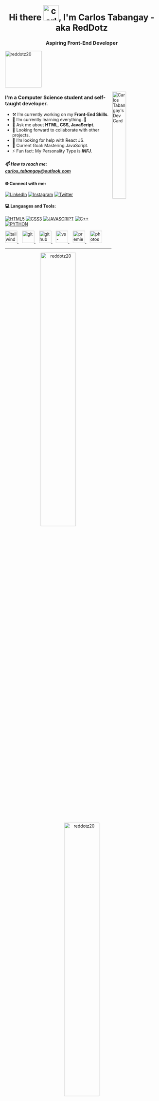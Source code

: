 <h1 align="center">Hi there <img src="https://raw.githubusercontent.com/nixin72/nixin72/master/wave.gif" alt="carlos_tabangay" height="50" width="50" />, I'm Carlos Tabangay - aka RedDotz</br><h3 align="center">Aspiring Front-End Developer</h3></h1>

<p align="left"> <img src="https://komarev.com/ghpvc/?username=reddotz20&label=Profile%20views&color=0e75b6&style=flat" alt="reddotz20" width="120px"/> </p>

<a href="https://app.daily.dev/RedDotz"><img align="right" src="https://api.daily.dev/devcards/ceaaf22b68fa4026a2861923baa12f42.png?r=flo" width="30%" alt="Carlos Tabangay's Dev Card"/></a>

### I'm a Computer Science student and self-taught developer.

-   ⚒ I’m currently working on my **Front-End Skills**.
-   🌱 I’m currently learning everything. 🤣
-   💬 Ask me about **HTML, CSS, JavaScript**.
-   🤝 Looking forward to collaborate with other projects.
-   🤔 I’m looking for help with React JS.
-   🎯 Current Goal: Mastering JavaScript.
-   ⚡ Fun fact: My Personality Type is **_INFJ_**.

##### 📫 How to reach me: **carlos_tabangay@outlook.com**

#### 🌐 Connect with me:

[![LinkedIn](https://img.shields.io/badge/LinkedIn-0077B5?style=for-the-badge&logo=linkedin&logoColor=white)](https://www.linkedin.com/in/carlos-tabangay/)
[![Instagram](https://img.shields.io/badge/Instagram-E4405F?style=for-the-badge&logo=instagram&logoColor=white)](https://instagram.com/carlos_tabangay)
[![Twitter](https://img.shields.io/badge/Twitter-1DA1F2?style=for-the-badge&logo=twitter&logoColor=white)](https://twitter.com/carlos_tabangay)

#### 💻 Languages and Tools:

[![HTML5](https://img.shields.io/badge/HTML5-E34F26?style=for-the-badge&logo=html5&logoColor=white)](https://www.w3schools.com/html/)
[![CSS3](https://img.shields.io/badge/CSS3-1572B6?style=for-the-badge&logo=css3&logoColor=white)](https://www.w3schools.com/css/)
[![JAVASCRIPT](https://img.shields.io/badge/JavaScript-323330?style=for-the-badge&logo=javascript&logoColor=F7DF1E)](https://www.javascript.com/)
[![C++](https://img.shields.io/badge/C%2B%2B-00599C?style=for-the-badge&logo=c%2B%2B&logoColor=white)](https://www.w3schools.com/cpp/)
[![PYTHON](https://img.shields.io/badge/Python-FFD43B?style=for-the-badge&logo=python&logoColor=blu)](https://www.python.org)

<p align="left"> 
<a href="https://tailwindcss.com/" target="_blank" rel="noreferrer"> <img src="https://www.vectorlogo.zone/logos/tailwindcss/tailwindcss-icon.svg" alt="tailwind" width="40" height="40"/> </a>&nbsp;&nbsp;
<a href="https://git-scm.com/" target="_blank" rel="noreferrer"> <img src="https://www.vectorlogo.zone/logos/git-scm/git-scm-icon.svg" alt="git" width="40" height="40"/> </a>&nbsp;&nbsp;
<a href="https://github.com/" target="_blank" rel="noreferrer"> <img src= "https://github.githubassets.com/images/modules/logos_page/GitHub-Mark.png" alt="github" width="40" height="40"/> </a>&nbsp;&nbsp;
<a href="https://code.visualstudio.com/" target="_blank" rel="noreferrer"> <img src="https://upload.wikimedia.org/wikipedia/commons/9/9a/Visual_Studio_Code_1.35_icon.svg" alt="vs-code" width="40" height="40"/> </a>&nbsp;&nbsp;
<a href="https://www.adobe.com/ph_en/products/premiere.html?sdid=G85SYMF5&mv=search&ef_id=CjwKCAjwsMGYBhAEEiwAGUXJafRgahMtnSDYOT51IvkbUl9Ye0iqYr5KrImkFpZmWtTo5ifdz8rlIxoCEIoQAvD_BwE:G:s&s_kwcid=AL!3085!3!424944260635!e!!g!!adobe%20premiere%20pro!703953060!38400846858" target="_blank" rel="noreferrer"> <img src="https://upload.wikimedia.org/wikipedia/commons/4/40/Adobe_Premiere_Pro_CC_icon.svg" alt="premiere-pro" width="40" height="40"/> </a>&nbsp;&nbsp;
<a href="https://www.adobe.com/ph_en/products/photoshop.html?sdid=G4FRYR56&mv=search&ef_id=CjwKCAjwsMGYBhAEEiwAGUXJaePR7y1gG0IpgXnEpbejyqUMAwCFj1oZ_VgN7asLKuqjPGZ45QKZqxoChBAQAvD_BwE:G:s&s_kwcid=AL!3085!3!472536504128!e!!g!!adobe%20ps!11352921013!109631795205" target="_blank" rel="noreferrer"> <img src="https://upload.wikimedia.org/wikipedia/commons/a/af/Adobe_Photoshop_CC_icon.svg" alt="photoshop" width="40" height="40"/> </a>
</p>

---

<p align="center">
  <img width="48%" src="https://github-readme-streak-stats.herokuapp.com/?user=reddotz20&theme=highcontrast"  alt="reddotz20" />
  <img width="48%" src="https://github-readme-stats.vercel.app/api?username=reddotz20&show_icons=true&locale=en&theme=highcontrast"  alt="reddotz20" />
</p>

<p align="center">
  <img width="40%" src="https://github-readme-stats.vercel.app/api/top-langs?username=reddotz20&show_icons=true&locale=en&layout=compact&theme=highcontrast"  alt="reddotz20" />&nbsp;&nbsp;
  <img width="56%" src="http://github-profile-summary-cards.vercel.app/api/cards/profile-details?username=reddotz20&theme=github_dark" alt="reddotz20" />
</p>

<p align="center"> 
  <a href="https://github.com/ryo-ma/github-profile-trophy">
    <img width="500" src="https://github-profile-trophy.vercel.app/?username=reddotz20&theme=juicyfresh&no-frame=true&row=2&column=3" alt="reddotz20" />
  </a>
</p>

---
